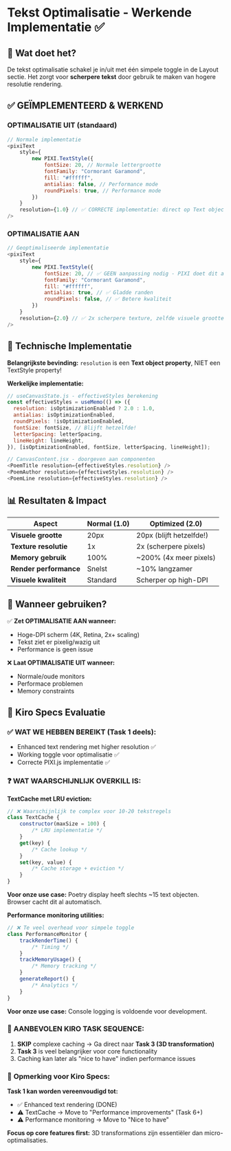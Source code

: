 # Tekst Optimalisatie - Werkende Implementatie ✅

## 🎯 Wat doet het?

De tekst optimalisatie schakel je in/uit met één simpele toggle in de Layout sectie. Het zorgt voor **scherpere tekst** door gebruik te maken van hogere resolutie rendering.

## ✅ **GEÏMPLEMENTEERD & WERKEND**

### **OPTIMALISATIE UIT (standaard)**

```javascript
// Normale implementatie
<pixiText
	style={
		new PIXI.TextStyle({
			fontSize: 20, // Normale lettergrootte
			fontFamily: "Cormorant Garamond",
			fill: "#ffffff",
			antialias: false, // Performance mode
			roundPixels: true, // Performance mode
		})
	}
	resolution={1.0} // ✅ CORRECTE implementatie: direct op Text object
/>
```

### **OPTIMALISATIE AAN**

```javascript
// Geoptimaliseerde implementatie
<pixiText
	style={
		new PIXI.TextStyle({
			fontSize: 20, // ✅ GEEN aanpassing nodig - PIXI doet dit automatisch
			fontFamily: "Cormorant Garamond",
			fill: "#ffffff",
			antialias: true, // ✅ Gladde randen
			roundPixels: false, // ✅ Betere kwaliteit
		})
	}
	resolution={2.0} // ✅ 2x scherpere texture, zelfde visuele grootte
/>
```

## 🔧 **Technische Implementatie**

**Belangrijkste bevinding:** `resolution` is een **Text object property**, NIET een TextStyle property!

**Werkelijke implementatie:**

```javascript
// useCanvasState.js - effectiveStyles berekening
const effectiveStyles = useMemo(() => ({
  resolution: isOptimizationEnabled ? 2.0 : 1.0,
  antialias: isOptimizationEnabled,
  roundPixels: !isOptimizationEnabled,
  fontSize: fontSize, // Blijft hetzelfde!
  letterSpacing: letterSpacing,
  lineHeight: lineHeight,
}), [isOptimizationEnabled, fontSize, letterSpacing, lineHeight]);

// CanvasContent.jsx - doorgeven aan componenten
<PoemTitle resolution={effectiveStyles.resolution} />
<PoemAuthor resolution={effectiveStyles.resolution} />
<PoemLine resolution={effectiveStyles.resolution} />
```

## 📊 **Resultaten & Impact**

| Aspect                 | Normal (1.0) | Optimized (2.0)          |
| ---------------------- | ------------ | ------------------------ |
| **Visuele grootte**    | 20px         | 20px (blijft hetzelfde!) |
| **Texture resolutie**  | 1x           | 2x (scherpere pixels)    |
| **Memory gebruik**     | 100%         | ~200% (4x meer pixels)   |
| **Render performance** | Snelst       | ~10% langzamer           |
| **Visuele kwaliteit**  | Standard     | Scherper op high-DPI     |

## 🎯 **Wanneer gebruiken?**

✅ **Zet OPTIMALISATIE AAN wanneer:**

- Hoge-DPI scherm (4K, Retina, 2x+ scaling)
- Tekst ziet er pixelig/wazig uit
- Performance is geen issue

❌ **Laat OPTIMALISATIE UIT wanneer:**

- Normale/oude monitors
- Performace problemen
- Memory constraints

## 💭 **Kiro Specs Evaluatie**

### ✅ **WAT WE HEBBEN BEREIKT (Task 1 deels):**

- Enhanced text rendering met higher resolution ✅
- Working toggle voor optimalisatie ✅
- Correcte PIXI.js implementatie ✅

### ❓ **WAT WAARSCHIJNLIJK OVERKILL IS:**

**TextCache met LRU eviction:**

```javascript
// ❌ Waarschijnlijk te complex voor 10-20 tekstregels
class TextCache {
	constructor(maxSize = 100) {
		/* LRU implementatie */
	}
	get(key) {
		/* Cache lookup */
	}
	set(key, value) {
		/* Cache storage + eviction */
	}
}
```

**Voor onze use case:** Poetry display heeft slechts ~15 text objecten. Browser cacht dit al automatisch.

**Performance monitoring utilities:**

```javascript
// ❌ Te veel overhead voor simpele toggle
class PerformanceMonitor {
	trackRenderTime() {
		/* Timing */
	}
	trackMemoryUsage() {
		/* Memory tracking */
	}
	generateReport() {
		/* Analytics */
	}
}
```

**Voor onze use case:** Console logging is voldoende voor development.

### 🎯 **AANBEVOLEN KIRO TASK SEQUENCE:**

1. **SKIP** complexe caching → Ga direct naar **Task 3 (3D transformation)**
2. **Task 3** is veel belangrijker voor core functionality
3. Caching kan later als "nice to have" indien performance issues

### 📝 **Opmerking voor Kiro Specs:**

**Task 1 kan worden vereenvoudigd tot:**

- ✅ Enhanced text rendering (DONE)
- ⚠️ TextCache → Move to "Performance improvements" (Task 6+)
- ⚠️ Performance monitoring → Move to "Nice to have"

**Focus op core features first:** 3D transformations zijn essentiëler dan micro-optimalisaties.
